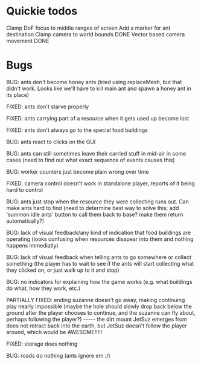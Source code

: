 
# Quickie todos

Clamp DoF focus to middle ranges of screen
Add a marker for ant destination
Clamp camera to world bounds DONE
Vector based camera movement DONE

# Bugs

BUG: ants don't become honey ants
(tried using replaceMesh, but that didn't work. Looks like we'll have to kill main ant and spawn a honey ant in its place)

FIXED: ants don't starve properly

FIXED: ants carrying part of a resource when it gets used up become lost

FIXED: ants don't always go to the special food buildings

BUG: ants react to clicks on the GUI

BUG: ants can still sometimes leave their carried stuff in mid-air in some cases (need to find out what exact sequence of events causes this)

BUG: worker counters just become plain wrong over time

FIXED: camera control doesn't work in standalone player, reports of it being hard to control

BUG: ants just stop when the resource they were collecting runs out. Can make ants hard to find (need to determine best way to solve this; add 'summon idle ants' button to call them back to base? make them return automatically?)

BUG: lack of visual feedback/any kind of indication that food buildings are operating (looks confusing when resources disapear into them and nothing happens immediatly)

BUG: lack of visual feedback when telling ants to go somewhere or collect something (the player has to wait to see if the ants will start collecting what they clicked on, or just walk up to it and stop)

BUG: no indicators for explaining how the game works (e.g. what buildings do what, how they work, etc.)

PARTIALLY FIXED: ending suzanne doesn't go away, making continuing play nearly impossible (maybe the hole should slowly drop back below the ground after the player chooses to continue, and the suzanne can fly about, perhaps following the player?) ----- the dirt mount JetSuz emerges from does not retract back into the earth, but JetSuz doesn't follow the player around, which would be AWESOME!!!!!

FIXED: storage does nothing

BUG: roads do nothing (ants ignore em :/)
